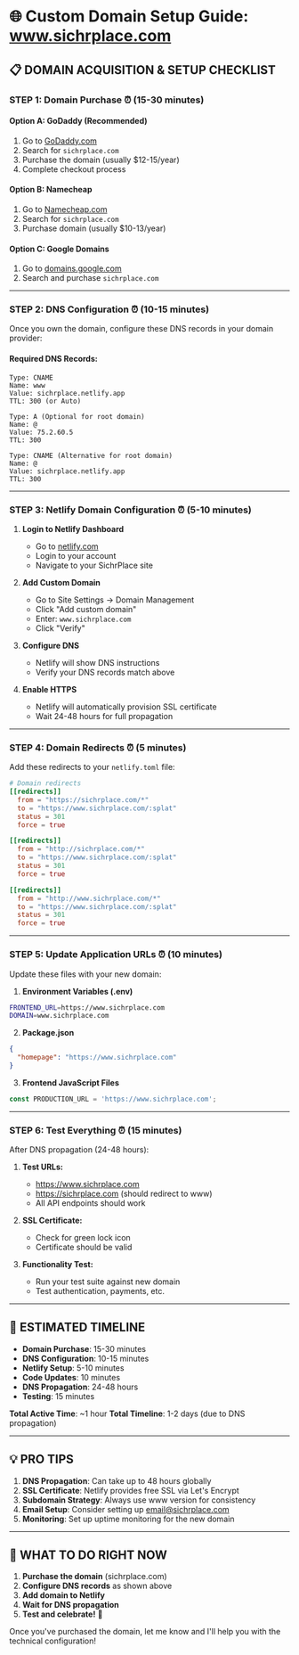 # 🌐 Custom Domain Setup Guide: www.sichrplace.com

## 📋 **DOMAIN ACQUISITION & SETUP CHECKLIST**

### **STEP 1: Domain Purchase** ⏰ (15-30 minutes)

#### **Option A: GoDaddy (Recommended)**
1. Go to [GoDaddy.com](https://www.godaddy.com)
2. Search for `sichrplace.com`
3. Purchase the domain (usually $12-15/year)
4. Complete checkout process

#### **Option B: Namecheap**
1. Go to [Namecheap.com](https://www.namecheap.com)
2. Search for `sichrplace.com`
3. Purchase domain (usually $10-13/year)

#### **Option C: Google Domains**
1. Go to [domains.google.com](https://domains.google.com)
2. Search and purchase `sichrplace.com`

---

### **STEP 2: DNS Configuration** ⏰ (10-15 minutes)

Once you own the domain, configure these DNS records in your domain provider:

#### **Required DNS Records:**

```
Type: CNAME
Name: www
Value: sichrplace.netlify.app
TTL: 300 (or Auto)

Type: A (Optional for root domain)
Name: @
Value: 75.2.60.5
TTL: 300

Type: CNAME (Alternative for root domain)
Name: @  
Value: sichrplace.netlify.app
TTL: 300
```

---

### **STEP 3: Netlify Domain Configuration** ⏰ (5-10 minutes)

1. **Login to Netlify Dashboard**
   - Go to [netlify.com](https://www.netlify.com)
   - Login to your account
   - Navigate to your SichrPlace site

2. **Add Custom Domain**
   - Go to Site Settings → Domain Management
   - Click "Add custom domain"
   - Enter: `www.sichrplace.com`
   - Click "Verify"

3. **Configure DNS**
   - Netlify will show DNS instructions
   - Verify your DNS records match above

4. **Enable HTTPS**
   - Netlify will automatically provision SSL certificate
   - Wait 24-48 hours for full propagation

---

### **STEP 4: Domain Redirects** ⏰ (5 minutes)

Add these redirects to your `netlify.toml` file:

```toml
# Domain redirects
[[redirects]]
  from = "https://sichrplace.com/*"
  to = "https://www.sichrplace.com/:splat"
  status = 301
  force = true

[[redirects]]
  from = "http://sichrplace.com/*"
  to = "https://www.sichrplace.com/:splat"
  status = 301
  force = true

[[redirects]]
  from = "http://www.sichrplace.com/*"
  to = "https://www.sichrplace.com/:splat"
  status = 301
  force = true
```

---

### **STEP 5: Update Application URLs** ⏰ (10 minutes)

Update these files with your new domain:

1. **Environment Variables (.env)**
```bash
FRONTEND_URL=https://www.sichrplace.com
DOMAIN=www.sichrplace.com
```

2. **Package.json**
```json
{
  "homepage": "https://www.sichrplace.com"
}
```

3. **Frontend JavaScript Files**
```javascript
const PRODUCTION_URL = 'https://www.sichrplace.com';
```

---

### **STEP 6: Test Everything** ⏰ (15 minutes)

After DNS propagation (24-48 hours):

1. **Test URLs:**
   - https://www.sichrplace.com
   - https://sichrplace.com (should redirect to www)
   - All API endpoints should work

2. **SSL Certificate:**
   - Check for green lock icon
   - Certificate should be valid

3. **Functionality Test:**
   - Run your test suite against new domain
   - Test authentication, payments, etc.

---

## 🎯 **ESTIMATED TIMELINE**

- **Domain Purchase**: 15-30 minutes
- **DNS Configuration**: 10-15 minutes  
- **Netlify Setup**: 5-10 minutes
- **Code Updates**: 10 minutes
- **DNS Propagation**: 24-48 hours
- **Testing**: 15 minutes

**Total Active Time**: ~1 hour
**Total Timeline**: 1-2 days (due to DNS propagation)

---

## 💡 **PRO TIPS**

1. **DNS Propagation**: Can take up to 48 hours globally
2. **SSL Certificate**: Netlify provides free SSL via Let's Encrypt
3. **Subdomain Strategy**: Always use www version for consistency
4. **Email Setup**: Consider setting up email@sichrplace.com
5. **Monitoring**: Set up uptime monitoring for the new domain

---

## 🚀 **WHAT TO DO RIGHT NOW**

1. **Purchase the domain** (sichrplace.com)
2. **Configure DNS records** as shown above
3. **Add domain to Netlify**
4. **Wait for DNS propagation**
5. **Test and celebrate!** 🎉

Once you've purchased the domain, let me know and I'll help you with the technical configuration!